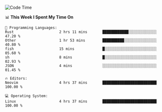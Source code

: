 <!-- [![Top Langs](https://github-readme-stats.vercel.app/api/top-langs/?username=gagahsyuja&theme=dracula&hide_border=true&border_radius=7)](https://github.com/anuraghazra/github-readme-stats) -->

<!--START_SECTION:waka-->
![Code Time](http://img.shields.io/badge/Code%20Time-657%20hrs%2037%20mins-blue)

📊 **This Week I Spent My Time On** 

```text
💬 Programming Languages: 
Rust                     2 hrs 11 mins       ████████████░░░░░░░░░░░░░   47.20 % 
Other                    1 hr 53 mins        ██████████░░░░░░░░░░░░░░░   40.80 % 
fish                     15 mins             █░░░░░░░░░░░░░░░░░░░░░░░░   05.60 % 
sh                       8 mins              █░░░░░░░░░░░░░░░░░░░░░░░░   02.93 % 
JSON                     4 mins              ░░░░░░░░░░░░░░░░░░░░░░░░░   01.45 % 

🔥 Editors: 
Neovim                   4 hrs 37 mins       █████████████████████████   100.00 % 

💻 Operating System: 
Linux                    4 hrs 37 mins       █████████████████████████   100.00 % 
```


<!--END_SECTION:waka-->
